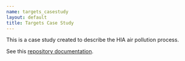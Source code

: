 ```yaml
---
name: targets_casestudy
layout: default
title: Targets Case Study
---
```

This is a case study created to describe the HIA air pollution process.


See this [repository documentation](https://github.com/cardat/air-health-sws-r-targets).
